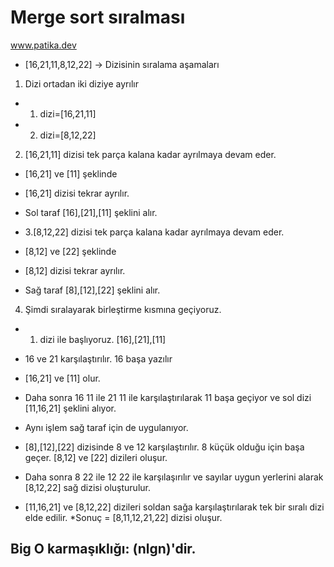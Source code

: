 # Merge sort sıralması 
 www.patika.dev 
- [16,21,11,8,12,22] -> Dizisinin sıralama aşamaları
1. Dizi ortadan iki diziye ayrılır

* 1. dizi=[16,21,11]

* 2. dizi=[8,12,22]

2. [16,21,11] dizisi tek parça kalana kadar ayrılmaya devam eder.
* [16,21] ve [11] şeklinde
* [16,21] dizisi tekrar ayrılır.
* Sol taraf [16],[21],[11] şeklini alır.

* 3.[8,12,22] dizisi tek parça kalana kadar ayrılmaya devam eder.
* [8,12] ve [22]  şeklinde
* [8,12] dizisi tekrar ayrılır.
* Sağ taraf [8],[12],[22] şeklini alır.
4. Şimdi sıralayarak birleştirme kısmına geçiyoruz.
* 1. dizi ile başlıyoruz. [16],[21],[11]
* 16 ve 21 karşılaştırılır. 16 başa yazılır
* [16,21] ve [11] olur.
* Daha sonra 16 11 ile 21 11 ile karşılaştırılarak 11 başa geçiyor ve sol dizi [11,16,21] şeklini alıyor.
* Aynı işlem sağ taraf için de uygulanıyor.

* [8],[12],[22] dizisinde 8 ve 12 karşılaştırılır. 8 küçük olduğu için başa geçer. [8,12] ve [22] dizileri oluşur.
* Daha sonra 8 22 ile 12 22 ile karşılaşırılır ve sayılar uygun yerlerini alarak [8,12,22] sağ dizisi oluşturulur.
* [11,16,21] ve [8,12,22] dizileri soldan sağa karşılaştırılarak tek bir sıralı dizi elde edilir.
*Sonuç = [8,11,12,21,22] dizisi oluşur.
## Big O karmaşıklığı: (nlgn)'dir.